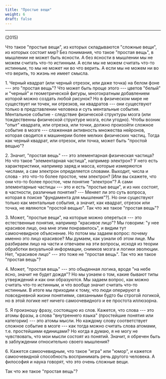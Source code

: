 ```yaml
---
title: "Простые вещи"
weight: 6
draft: false
---
```


---

(2015)

Что такое "простые вещи", из которых складываются "сложные вещи", из которых состоит мир? Без понимания, что такое "простая вещь", в мышлении не может быть ясности. А без ясности в мышлении мы не можем считать что-то истинным. А если мы не можем считать что-то истинным, то мы не может ни во что верить. А если мы не можем ни во что верить, то жизнь не имеет смысла. 

1\. Черный квадрат (или черный отрезок, или даже точка) на белом фоне --- это "простая вещь"? Что может быть проще этого --- цветов "белый" и "черный" и геометрической фигуры, многократным добавлением которой можно создать любой рисунок? Но в физическом мире не существует ни точек, ни отрезков, ни квадратов --- они существуют только в представлении человека и суть ментальные события. Ментальное событие - следствие физической структуры мозга (или тождественны физической структуре мозга, если угодно). Чтобы возник "опыт" квадрата, или отрезка, или точки, должно произойти сложное событие в мозге --- слаженная активность множества нейронов, которая сводится к машинерии более мелких физических частиц. Тогда как черный квадрат, или отрезок, или точка, может быть "простой вещью"? 

2\. Значит, "простая вещь" --- это элементарная физическая частица? Но что такое "элементарная частица", например электрон? У него есть характеристики, например заряд и масса, которые измеряются числами, а сам электрон определяется словами. Выходит, числа и слова - это что-то более простое, чем электрон? [Или вы скажете, что они что-то более простое, чем понятие "электрон"? А сами элементарные частицы --- это и есть "простые вещи", и из них состоят, в частности, различные понятия? --- Меняет ли это суть вопроса, которая в поиске "фундамента для мышления"?]. Но они существуют только как ментальные события, а значит, как квадрат, отрезок или точка, не являются "простой вещью". Так что же такое "простая вещь"?  

3\. Может, "простые вещи", на которые можно опереться --- это естественные понятия, например "красивое лицо"? Мы говорим: "у нее красивое лицо, она мне этим понравилось", и видим тут самоочевидное объяснение. Но потом мы задаем вопрос: почему именно это лицо красивое? Мы думаем, как узнали об этом лице. Мы разбираем лицо на части и отвечаем на эти вопросы, исходя из теории обработки визуальной информации, снимков мозга и логики эволюции. Нет, "красивое лицо" --- это тоже не "простая вещь". Так что же такое "простая вещь"?

4\. Может, "простая вещь" --- это обыденная логика, вроде "на небе ясно, значит не будет дождя"? Но мы узнаем о том, какие бывают типы утверждений и как они образуются. Мы задаем вопрос, как можно считать что-то истинным, и что вообще значит считать что-то истинным. В итоге мы приходим к тому, что люди оперируют в повседневной жизни понятиями, связанными будто бы строгой логикой, но в этой логике нет ничего самоочевидного и ее простота иллюзорна. 

5\. Я произношу фразу, состоящую из слов. Кажется, что слова --- это атомы фразы, а слова "внутреннего языка" (простейшие понятия или категории) --- это атомы мысли. Но каждому слову соответствует сложное событие в мозге --- как тогда можно считать слова атомами, т.е. простейшими единицами? Но когда я думаю, я не могу не чувствовать, что мои мысли состоят из понятий. Значит, я обречен быть в заблуждении относительно своего мышления? 

6\. Кажется самоочевидным, что такое "игра" или "юмор", и кажется самоочевидной способность воспринимать речь другого человека. А философия и наука говорят, что это очень сложные вещи. 

Так что же такое "простая вещь"? 